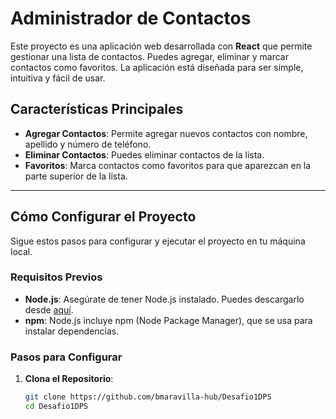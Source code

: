 # Administrador de Contactos

Este proyecto es una aplicación web desarrollada con **React** que permite gestionar una lista de contactos. Puedes agregar, eliminar y marcar contactos como favoritos. La aplicación está diseñada para ser simple, intuitiva y fácil de usar.

## Características Principales

- **Agregar Contactos**: Permite agregar nuevos contactos con nombre, apellido y número de teléfono.
- **Eliminar Contactos**: Puedes eliminar contactos de la lista.
- **Favoritos**: Marca contactos como favoritos para que aparezcan en la parte superior de la lista.

---


## Cómo Configurar el Proyecto

Sigue estos pasos para configurar y ejecutar el proyecto en tu máquina local.

### Requisitos Previos

- **Node.js**: Asegúrate de tener Node.js instalado. Puedes descargarlo desde [aquí](https://nodejs.org/).
- **npm**: Node.js incluye npm (Node Package Manager), que se usa para instalar dependencias.

### Pasos para Configurar

1. **Clona el Repositorio**:
   ```bash
   git clone https://github.com/bmaravilla-hub/Desafio1DPS
   cd Desafio1DPS


